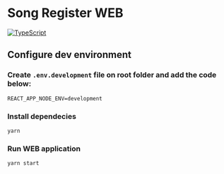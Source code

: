 # **Song Register WEB**

[![TypeScript](https://img.shields.io/badge/%3C%2F%3E-TypeScript-%230074c1.svg)](http://www.typescriptlang.org/)


## Configure dev environment

### Create `.env.development` file on root folder and add the code below:

```
REACT_APP_NODE_ENV=development
```

### Install dependecies

```
yarn
```

### Run WEB application

```
yarn start
```

